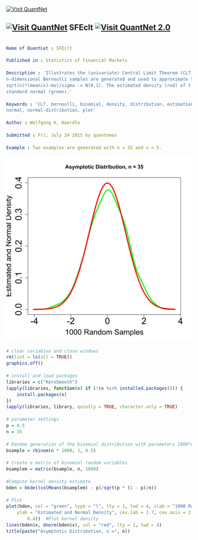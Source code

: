 
[<img src="https://github.com/QuantLet/Styleguide-and-Validation-procedure/blob/master/pictures/banner.png" alt="Visit QuantNet">](http://quantlet.de/index.php?p=info)

## [<img src="https://github.com/QuantLet/Styleguide-and-Validation-procedure/blob/master/pictures/qloqo.png" alt="Visit QuantNet">](http://quantlet.de/) **SFEclt** [<img src="https://github.com/QuantLet/Styleguide-and-Validation-procedure/blob/master/pictures/QN2.png" width="60" alt="Visit QuantNet 2.0">](http://quantlet.de/d3/ia)

```yaml

Name of QuantLet : SFEclt

Published in : Statistics of Financial Markets

Description : 'Illustrates the (univariate) Central Limit Theorem (CLT). n*1000 sets of
n-dimensional Bernoulli samples are generated and used to approximate the distribution of t =
sqrt(n)*(mean(x)-mu)/sigma -> N(0,1). The estimated density (red) of t is shown together with the
standard normal (green).'

Keywords : 'CLT, bernoulli, binomial, density, distribution, estimation, graphical representation,
normal, normal-distribution, plot'

Author : Wolfgang K. Haerdle

Submitted : Fri, July 24 2015 by quantomas

Example : Two examples are generated with n = 35 and n = 5.

```

![Picture1](SFEclt-1.png)


```r
# clear variables and close windows
rm(list = ls(all = TRUE))
graphics.off()

# install and load packages
libraries = c("KernSmooth")
lapply(libraries, function(x) if (!(x %in% installed.packages())) {
    install.packages(x)
})
lapply(libraries, library, quietly = TRUE, character.only = TRUE)

# parameter settings
p = 0.5
n = 35

# Random generation of the binomial distribution with parameters 1000*n and 0.5
bsample = rbinom(n * 1000, 1, 0.5)  

# Create a matrix of binomial random variables
bsamplem = matrix(bsample, n, 1000) 

#Compute kernel density estimate
bden = bkde((colMeans(bsamplem) - p)/sqrt(p * (1 - p)/n))  

# Plot
plot(bden, col = "green", type = "l", lty = 1, lwd = 4, xlab = "1000 Random Samples", 
    ylab = "Estimated and Normal Density", cex.lab = 1.7, cex.axis = 2, ylim = c(0, 
        0.4))  #Plot kernel density
lines(bden$x, dnorm(bden$x), col = "red", lty = 1, lwd = 4)  
title(paste("Asymptotic Distribution, n =", n)) 

```
